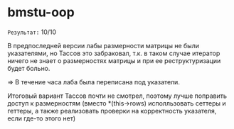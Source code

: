 # bmstu-oop
`Результат:` 10/10

В предпоследней версии лабы размерности матрицы не были указателями, но Тассов это забраковал, т.к. в таком случае итератор ничего не знает о размерностях матрицы и при ее реструктуризации будет больно.

=> В течение часа лаба была переписана под указатели. 

Итоговый вариант Тассов почти не смотрел, поэтому лучше поправить доступ к размерностям (вместо *(this->rows) исполльзовать сеттеры и геттеры, а также реализовать проверки на корректность указателя, если где-то этого нет)



